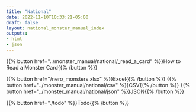 ```yaml
---
title: "National"
date: 2022-11-10T10:33:21-05:00
draft: false
layout: national_monster_manual_index
outputs:
- html
- json
---
```



{{% button href="../monster_manual/national/_read_a_card"   %}}How to Read a Monster Card{{% /button %}}

{{% button href="/nero_monsters.xlsx" %}}Excel{{% /button %}} {{% button href="../monster_manual/national/csv" %}}CSV{{% /button %}} {{% button href="../monster_manual/national/json" %}}JSON{{% /button %}}

{{% button href="./todo" %}}Todo{{% /button %}}

